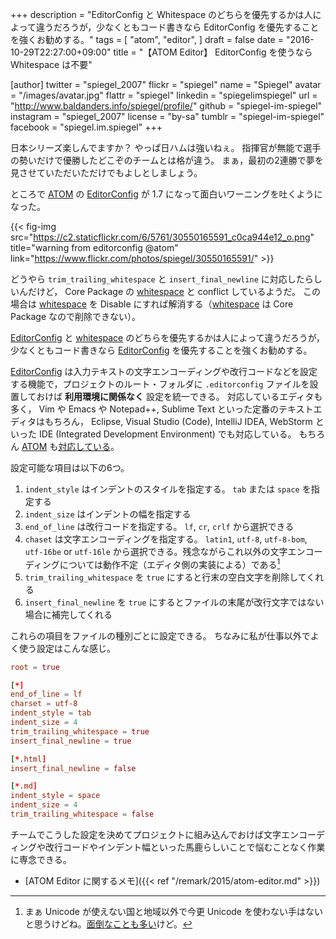 +++
description = "EditorConfig と Whitespace のどちらを優先するかは人によって違うだろうが，少なくともコード書きなら EditorConfig を優先することを強くお勧めする。"
tags = [
  "atom",
  "editor",
]
draft = false
date = "2016-10-29T22:27:00+09:00"
title = "【ATOM Editor】 EditorConfig を使うなら Whitespace は不要"

[author]
  twitter = "spiegel_2007"
  flickr = "spiegel"
  name = "Spiegel"
  avatar = "/images/avatar.jpg"
  flattr = "spiegel"
  linkedin = "spiegelimspiegel"
  url = "http://www.baldanders.info/spiegel/profile/"
  github = "spiegel-im-spiegel"
  instagram = "spiegel_2007"
  license = "by-sa"
  tumblr = "spiegel-im-spiegel"
  facebook = "spiegel.im.spiegel"
+++

日本シリーズ楽しんでますか？ やっぱ日ハムは強いねぇ。
指揮官が無能で選手の勢いだけで優勝したどこぞのチームとは格が違う。
まぁ，最初の2連勝で夢を見させていただいただけでもよしとしましょう。

ところで [ATOM] の [EditorConfig] が 1.7 になって面白いワーニングを吐くようになった。

{{< fig-img src="https://c2.staticflickr.com/6/5761/30550165591_c0ca944e12_o.png" title="warning from editorconfig @atom" link="https://www.flickr.com/photos/spiegel/30550165591/" >}}

どうやら `trim_trailing_whitespace` と `insert_final_newline` に対応したらしいんだけど， Core Package の [whitespace] と conflict しているようだ。
この場合は [whitespace] を Disable にすれば解消する（[whitespace] は Core Package なので削除できない）。

[EditorConfig] と [whitespace] のどちらを優先するかは人によって違うだろうが，少なくともコード書きなら [EditorConfig] を優先することを強くお勧めする。

[EditorConfig] は入力テキストの文字エンコーディングや改行コードなどを設定する機能で，プロジェクトのルート・フォルダに `.editorconfig` ファイルを設置しておけば **利用環境に関係なく** 設定を統一できる。
対応しているエディタも多く， Vim や Emacs や Notepad++, Sublime Text といった定番のテキストエディタはもちろん， Eclipse, Visual Studio (Code), IntelliJ IDEA, WebStorm といった IDE (Integrated Development Environment) でも対応している。
もちろん [ATOM] も[対応している](https://atom.io/packages/editorconfig "editorconfig")。

設定可能な項目は以下の6つ。

1. `indent_style` はインデントのスタイルを指定する。 `tab` または `space` を指定する
2. `indent_size` はインデントの幅を指定する
3. `end_of_line` は改行コードを指定する。 `lf`, `cr`, `crlf` から選択できる
4. `chaset` は文字エンコーディングを指定する。 `latin1`, `utf-8`, `utf-8-bom`, `utf-16be` or `utf-16le` から選択できる。残念ながらこれ以外の文字エンコーディングについては動作不定（エディタ側の実装による）である[^u]
5. `trim_trailing_whitespace` を `true` にすると行末の空白文字を削除してくれる
6. `insert_final_newline` を `true` にするとファイルの末尾が改行文字ではない場合に補完してくれる

[^u]: まぁ Unicode が使えない国と地域以外で今更 Unicode を使わない手はないと思うけどね。[面倒なことも多い](http://qiita.com/kawasima/items/41632dbd423dc0445e14 "Shift_JIS文化からUTF-8への移行ガイド - Qiita")けど。

これらの項目をファイルの種別ごとに設定できる。
ちなみに私が仕事以外でよく使う設定はこんな感じ。

```toml
root = true

[*]
end_of_line = lf
charset = utf-8
indent_style = tab
indent_size = 4
trim_trailing_whitespace = true
insert_final_newline = true

[*.html]
insert_final_newline = false

[*.md]
indent_style = space
indent_size = 4
trim_trailing_whitespace = false
```

チームでこうした設定を決めてプロジェクトに組み込んでおけば文字エンコーディングや改行コードやインデント幅といった馬鹿らしいことで悩むことなく作業に専念できる。

- [ATOM Editor に関するメモ]({{< ref "/remark/2015/atom-editor.md" >}})


[ATOM]: https://atom.io/ "Atom"
[EditorConfig]: http://editorconfig.org/ "EditorConfig"
[whitespace]: https://atom.io/packages/whitespace
